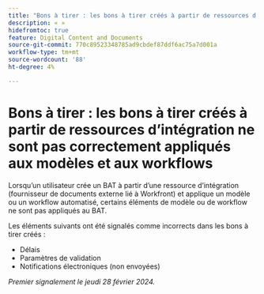 ```yaml
---
title: "Bons à tirer : les bons à tirer créés à partir de ressources d’intégration n’ont pas correctement été appliqués aux modèles et workflows"
description: « »
hidefromtoc: true
feature: Digital Content and Documents
source-git-commit: 770c89523348785ad9cbdef87ddf6ac75a7d001a
workflow-type: tm+mt
source-wordcount: '88'
ht-degree: 4%

---
```



# Bons à tirer : les bons à tirer créés à partir de ressources d’intégration ne sont pas correctement appliqués aux modèles et aux workflows

Lorsqu’un utilisateur crée un BAT à partir d’une ressource d’intégration (fournisseur de documents externe lié à Workfront) et applique un modèle ou un workflow automatisé, certains éléments de modèle ou de workflow ne sont pas appliqués au BAT.

Les éléments suivants ont été signalés comme incorrects dans les bons à tirer créés :

* Délais
* Paramètres de validation
* Notifications électroniques (non envoyées)

_Premier signalement le jeudi 28 février 2024._

